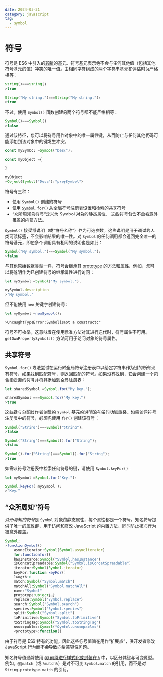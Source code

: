 ```yaml
---
date: 2024-03-31
category: javascript
tag:
  - symbol
---
```

# 符号

符号是 ES6 中引入的[较新](https://caniuse.com/mdn-javascript_builtins_symbol)的基元。符号基元表示绝不会与任何其他值（包括其他符号基元的值）冲突的唯一值。由相同字符组成的两个字符串基元在评估时为严格相等：

```javascript
String()===String()
>true

String("My string.")===String("My string.");
>true
```

不过，使用 `Symbol()` 函数创建的两个符号都不能严格相等：

```javascript
Symbol()===Symbol()
>false
```

通过该特征，您可以将符号用作对象中的唯一属性键，从而防止与任何其他代码可能添加到该对象中的键发生冲突。

```javascript
const mySymbol =Symbol("Desc");

const myObject ={

}

myObject
>Object{Symbol("Desc"):"propSymbol"}
```

符号有三种：

* 使用 `Symbol()` 创建的符号
* 使用 `Symbol.for()` 从全局符号注册表设置和检索的共享符号
* “众所周知的符号”定义为 Symbol 对象的静态属性。 这些符号包含不会被意外覆盖的内部方法。

`Symbol()` 接受将说明（或“符号名称”）作为可选参数。这些说明是用于调试的人类可读标签，不会影响结果的唯一性。对 `Symbol` 的任何调用都会返回完全唯一的符号基元，即使多个调用具有相同的说明也是如此：

```javascript
Symbol("My symbol.")===Symbol("My symbol.");
>false
```

与其他原始数据类型一样，符号会继承其 [prototype](/web/javascript/appendix#prototypal-inheritance) 的方法和属性。例如，您可以将说明作为已创建符号的继承属性进行访问：

```javascript
let mySymbol =Symbol("My symbol.");

mySymbol.description
>"My symbol."
```

但不能使用 `new` 关键字创建符号：

```javascript
let mySymbol =newSymbol();

>UncaughtTypeError:Symbolisnot a constructor
```

符号不可枚举，这意味着在使用标准方法对其进行迭代时，符号属性不可用。`getOwnPropertySymbols()` 方法可用于访问对象的符号属性。

## 共享符号

`Symbol.for()` 方法尝试在运行时全局符号注册表中以给定字符串作为键的所有现有符号，如果找到匹配符号，则返回匹配的符号。如果没有找到，它会创建一个包含指定键的符号并将其添加到全局注册表：

```javascript
let sharedSymbol =Symbol.for("My key.");

sharedSymbol ===Symbol.for("My key.")
>true
```

这些键与分配给作者创建的 `Symbol` 基元的说明没有任何功能重叠。如需访问符号注册表中的符号，必须先使用 `for()` 创建该符号：

```javascript
Symbol("String")===Symbol("String");
>false

Symbol("String")===Symbol().for("String");
>false

Symbol().for("String")===Symbol().for("String");
>true
```

如需从符号注册表中检索任何符号的键，请使用 `Symbol.keyFor()`：

```javascript
let mySymbol =Symbol.for("Key.");

Symbol.keyFor( mySymbol );
>"Key."
```

## “众所周知”符号

*众所周知的符号*是 `Symbol` 对象的静态属性，每个属性都是一个符号。知名符号提供了唯一的属性键，用于访问和修改 JavaScript 的内置方法，同时防止核心行为被意外覆盖。

```javascript
Symbol;
>functionSymbol()
    asyncIterator:Symbol(Symbol.asyncIterator)
    for:functionfor()
    hasInstance:Symbol("Symbol.hasInstance")
    isConcatSpreadable:Symbol("Symbol.isConcatSpreadable")
    iterator:Symbol(Symbol.iterator)
    keyFor:function keyFor()
    length:0
    match:Symbol("Symbol.match")
    matchAll:Symbol("Symbol.matchAll")
    name:"Symbol"
    prototype:Object{…}
    replace:Symbol("Symbol.replace")
    search:Symbol("Symbol.search")
    species:Symbol("Symbol.species")
    split:Symbol("Symbol.split")
    toPrimitive:Symbol("Symbol.toPrimitive")
    toStringTag:Symbol("Symbol.toStringTag")
    unscopables:Symbol("Symbol.unscopables")
    <prototype>:function()
```

由于符号是 ES6 特有的功能，因此这些符号值旨在用作“扩展点”，供开发者修改 JavaScript 行为而不会导致向后兼容性问题。

知名符号值通常使用 [`@@` 前缀进行样式化或封装在 `%`](https://github.com/tc39/ecma262/pull/1314) 中，以区分其键与可变原型。例如，`@@match`（或 `%match%`）是对不可变 `Symbol.match` 的引用，而不是对 `String.prototype.match` 的引用。
